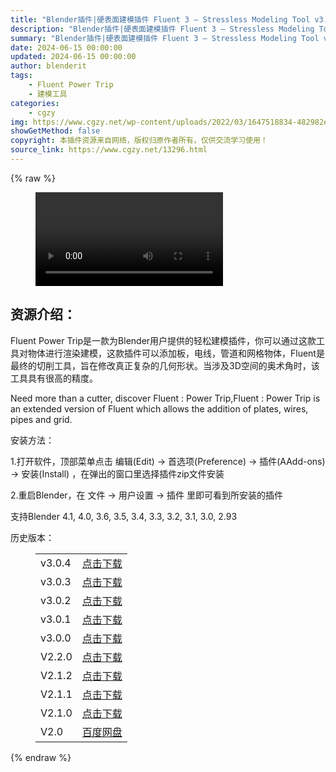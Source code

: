 ```yaml
---
title: "Blender插件|硬表面建模插件 Fluent 3 – Stressless Modeling Tool v3.1.1"
description: "Blender插件|硬表面建模插件 Fluent 3 – Stressless Modeling Tool v3.1.1"
summary: "Blender插件|硬表面建模插件 Fluent 3 – Stressless Modeling Tool v3.1.1"
date: 2024-06-15 00:00:00
updated: 2024-06-15 00:00:00
author: blenderit
tags: 
    - Fluent Power Trip
    - 建模工具
categories:
    - cgzy
img: https://www.cgzy.net/wp-content/uploads/2022/03/1647518834-482982e64aebd74.jpg
showGetMethod: false
copyright: 本插件资源来自网络，版权归原作者所有，仅供交流学习使用！
source_link: https://www.cgzy.net/13296.html
---
```


{% raw %}
<figure class="wp-block-video aligncenter"><video controls src="https://cloud.video.taobao.com/play/u/195004553/p/1/e/6/t/1/352620051621.mp4"></video></figure><div class="wp-block-pandastudio-title"><div class="title_style_01"><h2 id="h2-0">资源介绍：</h2></div></div><p class="is-style-text-indent-2em">Fluent Power Trip是一款为Blender用户提供的轻松建模插件，你可以通过这款工具对物体进行渲染建模，这款插件可以添加板，电线，管道和网格物体，Fluent是最终的切削工具，旨在修改真正复杂的几何形状。当涉及3D空间的奥术角时，该工具具有很高的精度。</p><p>Need more than a cutter, discover Fluent : Power Trip,Fluent : Power Trip is an extended version of Fluent which allows the addition of plates, wires, pipes and grid.</p><div class="wp-block-pandastudio-title"><div class="title_style_01"><p>安装方法：</p></div></div><p>1.打开软件，顶部菜单点击 编辑(Edit) → 首选项(Preference) → 插件(AAdd-ons) → 安装(Install) ，在弹出的窗口里选择插件zip文件安装</p><p>2.重启Blender，在 文件 → 用户设置 → 插件 里即可看到所安装的插件</p><div class="wp-block-pandastudio-tips"><div class="tip success "><p>支持Blender 4.1, 4.0, 3.6, 3.5, 3.4, 3.3, 3.2, 3.1, 3.0, 2.93</p>
</div></div><div class="wp-block-pandastudio-title"><div class="title_style_01"><p>历史版本：</p></div></div><figure class="wp-block-table is-style-regular has-medium-font-size"><table><tbody><tr><td>v3.0.4</td><td><a href="https://www.cgzy.net/go?_=9cf308b001aHR0cHM6Ly9wYW4uYmFpZHUuY29tL3MvMWRzTjc0Y2djUjZxZzVmdzNMaFR0VHc%2FcHdkPWFpZHg%3D" target="_blank">点击下载</a></td></tr><tr><td>v3.0.3</td><td><a href="https://www.cgzy.net/go?_=79ec5e4426aHR0cHM6Ly9wYW4uYmFpZHUuY29tL3MvMWd6VDdSMkQzZHcxWjRPM3lKREJjOFE%2FcHdkPWZueTc%3D" target="_blank">点击下载</a></td></tr><tr><td>v3.0.2</td><td><a href="https://www.cgzy.net/go?_=ed18051de1aHR0cHM6Ly9wYW4uYmFpZHUuY29tL3MvMWtueE9jeFg4N2ljYTVRR21tcGNEWXc%2FcHdkPW1vb2M%3D" target="_blank">点击下载</a></td></tr><tr><td>v3.0.1</td><td><a href="https://www.cgzy.net/go?_=541eba4bb2aHR0cHM6Ly9wYW4uYmFpZHUuY29tL3MvMXhWdGh3Tm1BREFkd0xqMFdEU2tzVnc%2FcHdkPWR0dXE%3D" target="_blank">点击下载</a></td></tr><tr><td>v3.0.0</td><td><a href="https://www.cgzy.net/go?_=beaeced4f1aHR0cHM6Ly9wYW4uYmFpZHUuY29tL3MvMUJac3I2Y0NFTXFudjZ5RG95TmJPOEE%2FcHdkPWticmk%3D" target="_blank">点击下载</a></td></tr><tr><td>V2.2.0</td><td><a href="https://www.cgzy.net/go?_=2d1d90afbeaHR0cHM6Ly9wYW4uYmFpZHUuY29tL3MvMURXMFNrUmowMEdOLXUyTDJZMDVOWFE%2FcHdkPTVxejU%3D" target="_blank">点击下载</a></td></tr><tr><td>V2.1.2</td><td><a href="https://www.cgzy.net/go?_=ca433ec257aHR0cHM6Ly9wYW4uYmFpZHUuY29tL3MvMS1NUDlPTTk1OTJlVVl0dU9IRjRvZXc%2FcHdkPXBwc2E%3D" target="_blank" rel="noreferrer noopener">点击下载</a></td></tr><tr><td> V2.1.1</td><td><a href="https://www.cgzy.net/go?_=561797d44caHR0cHM6Ly9wYW4uYmFpZHUuY29tL3MvMTRNdFhGYjdCTDRDSFlOaUVpSkxuN1E%2FcHdkPTE1cGs%3D" target="_blank" rel="noreferrer noopener">点击下载</a></td></tr><tr><td>V2.1.0</td><td><a href="https://www.cgzy.net/go?_=2dbe281be5aHR0cHM6Ly9wYW4uYmFpZHUuY29tL3MvMWF0SG50cmxPUE1LTXFWc0FWRTF5emc%2FcHdkPTN6bG0%3D" target="_blank" rel="noreferrer noopener">点击下载</a></td></tr><tr><td>V2.0</td><td><a href="https://www.cgzy.net/go?_=c38396027baHR0cHM6Ly9wYW4uYmFpZHUuY29tL3MvMWpPVDczbFFKWlN1ZHZTTTdaVDFxb2c%2FcHdkPXZveno%3D" data-type="URL" data-id="https://www.cgzy.net/go?_=c38396027baHR0cHM6Ly9wYW4uYmFpZHUuY29tL3MvMWpPVDczbFFKWlN1ZHZTTTdaVDFxb2c%2FcHdkPXZveno%3D" target="_blank" rel="noreferrer noopener">百度网盘</a></td></tr></tbody></table></figure>
<div style="display: none">cgzy</div>
{% endraw %}